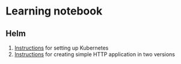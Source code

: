 # Learning notebook

## Helm

1. [Instructions](./pages/helm/setting-up.md) for setting up Kubernetes
2. [Instructions](./pages/helm/apps.md) for creating simple HTTP application in two versions
